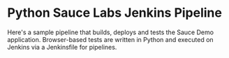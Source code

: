 # Python Sauce Labs Jenkins Pipeline

Here's a sample pipeline that builds, deploys and tests the Sauce Demo application. Browser-based tests are written in Python and executed on Jenkins via a Jenkinsfile for pipelines.